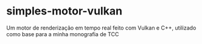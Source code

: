 # simples-motor-vulkan
Um motor de renderização em tempo real feito com Vulkan e C++, utilizado como base para a minha monografia de TCC

